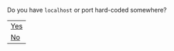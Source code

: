 Do you have `localhost` or port hard-coded somewhere?

| |
|-|
|[Yes](../../results/hardcoded_connection_values.md)|
|[No](../../todo.md)|

